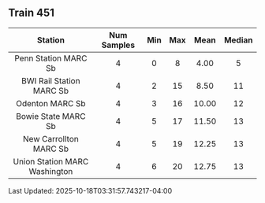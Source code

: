 ## Train 451

| Station | Num Samples | Min | Max | Mean | Median |
| :-----: | :---------: | :-: | :-: | :--: | :----: |
| Penn Station MARC Sb | 4 | 0 | 8 | 4.00 | 5 |
| BWI Rail Station MARC Sb | 4 | 2 | 15 | 8.50 | 11 |
| Odenton MARC Sb | 4 | 3 | 16 | 10.00 | 12 |
| Bowie State MARC Sb | 4 | 5 | 17 | 11.50 | 13 |
| New Carrollton MARC Sb | 4 | 5 | 19 | 12.25 | 13 |
| Union Station MARC Washington | 4 | 6 | 20 | 12.75 | 13 |


Last Updated: 2025-10-18T03:31:57.743217-04:00